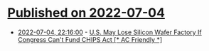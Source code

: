 # [Published on 2022-07-04](index.md)

* [2022-07-04, 22:16:00](https://soylentnews.org/politics/article.pl?sid=22/07/02/0949259&from=rss) - [U.S. May Lose Silicon Wafer Factory If Congress Can't Fund CHIPS Act [* AC Friendly *]](https://soylentnews.org/politics/article.pl?sid=22/07/02/0949259&from=rss)
